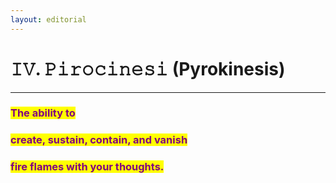 ```yaml
---
layout: editorial
---
```


# 𝙸𝚅. 𝙿𝚒𝚛𝚘𝚌𝚒𝚗𝚎𝚜𝚒 (Pyrokinesis)

****

### <mark style="color:purple;">**The ability to**</mark>&#x20;

### <mark style="color:purple;">**create, sustain, contain, and vanish**</mark>&#x20;

### <mark style="color:purple;">**fire flames with your thoughts.**</mark>

